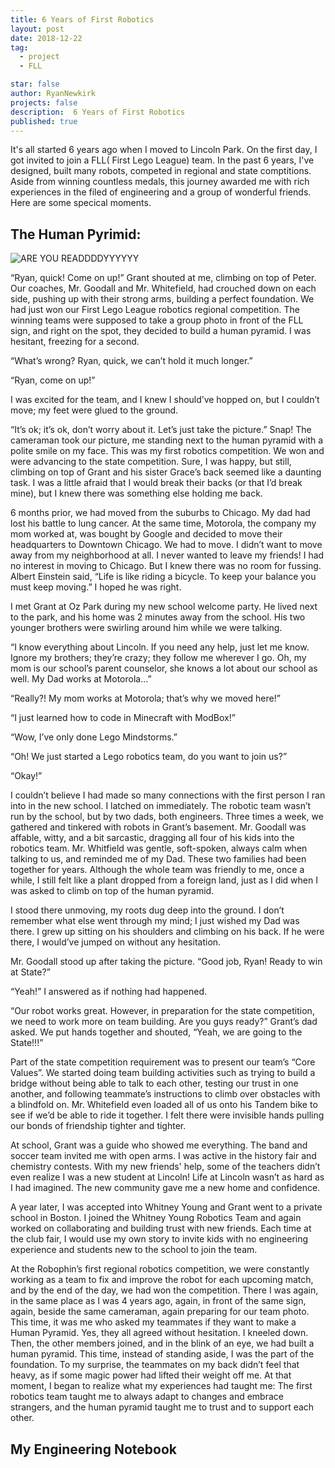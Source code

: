 ```yaml
---
title: 6 Years of First Robotics
layout: post
date: 2018-12-22
tag:
  - project
  - FLL

star: false
author: RyanNewkirk
projects: false
description:  6 Years of First Robotics
published: true
---
```

<span class="drop-cap">I</span>t's all started 6 years ago when I moved to Lincoln Park. On the first day, I got invited to join a FLL( First Lego League) team. In the past 6 years, I've designed, built many robots, competed in regional and state comptitions. Aside from winning countless medals, this journey awarded me with rich experiences in the filed of engineering and a group of wonderful friends. Here are some specical moments. 



## The Human Pyrimid:

![ARE YOU READDDDYYYYYY](https://x-ry.github.io/assets/images/posts/DSC_0117.JPG)


“Ryan, quick! Come on up!” Grant shouted at me, climbing on top of Peter. Our coaches, Mr. Goodall and Mr. Whitefield, had crouched down on each side, pushing up with their strong arms, building a perfect foundation. We had just won our First Lego League robotics regional competition. The winning teams were supposed to take a group photo in front of the FLL sign, and right on the spot, they decided to build a human pyramid. I was hesitant, freezing for a second. 
  
“What’s wrong? Ryan, quick, we can’t hold it much longer.”

“Ryan, come on up!”

I was excited for the team, and I knew I should’ve hopped on, but I couldn’t move; my feet were glued to the ground.

“It’s ok; it’s ok, don’t worry about it. Let’s just take the picture.”
Snap! The cameraman took our picture, me standing next to the human pyramid with a polite smile on my face. This was my first robotics competition. We won and were advancing to the state competition. Sure, I was happy, but still, climbing on top of Grant and his sister Grace’s back seemed like a daunting task. I was a little afraid that I would break their backs (or that I’d break mine), but I knew there was something else holding me back.

6 months prior, we had moved from the suburbs to Chicago. My dad had lost his battle to lung cancer. At the same time, Motorola, the company my mom worked at, was bought by Google and decided to move their headquarters to Downtown Chicago. We had to move.
I didn’t want to move away from my neighborhood at all. I never wanted to leave my friends! I had no interest in moving to Chicago. But I knew there was no room for fussing. Albert Einstein said, “Life is like riding a bicycle. To keep your balance you must keep moving.” I hoped he was right.

I met Grant at Oz Park during my new school welcome party. He lived next to the park, and his home was 2 minutes away from the school. His two younger brothers were swirling around him while we were talking.

“I know everything about Lincoln. If you need any help, just let me know. Ignore my brothers; they’re crazy; they follow me wherever I go. Oh, my mom is our school’s parent counselor, she knows a lot about our school as well. My Dad works at Motorola…”

“Really?! My mom works at Motorola; that’s why we moved here!”

“I just learned how to code in Minecraft with ModBox!” 

“Wow, I’ve only done Lego Mindstorms.”

“Oh! We just started a Lego robotics team, do you want to join us?”

“Okay!”

I couldn’t believe I had made so many connections with the first person I ran into in the new school. I latched on immediately.
The robotic team wasn’t run by the school, but by two dads, both engineers. Three times a week, we gathered and tinkered with robots in Grant’s basement. Mr. Goodall was affable, witty, and a bit sarcastic, dragging all four of his kids into the robotics team. Mr. Whitfield was gentle, soft-spoken, always calm when talking to us, and reminded me of my Dad. These two families had been together for years. Although the whole team was friendly to me, once a while, I still felt like a plant dropped from a foreign land, just as I did when I was asked to climb on top of the human pyramid.

I stood there unmoving, my roots dug deep into the ground. I don’t remember what else went through my mind; I just wished my Dad was there. I grew up sitting on his shoulders and climbing on his back. If he were there, I would’ve jumped on without any hesitation. 

Mr. Goodall stood up after taking the picture. “Good job, Ryan! Ready to win at State?”

“Yeah!” I answered as if nothing had happened. 

“Our robot works great. However, in preparation for the state competition, we need to work more on team building. Are you guys ready?” Grant’s dad asked. We put hands together and shouted, “Yeah, we are going to the State!!!” 


Part of the state competition requirement was to present our team’s “Core Values”. We started doing team building activities such as trying to build a bridge without being able to talk to each other, testing our trust in one another, and following teammate’s instructions to climb over obstacles with a blindfold on. Mr. Whitefield even loaded all of us onto his Tandem bike to see if we’d be able to ride it together. I felt there were invisible hands pulling our bonds of friendship tighter and tighter.  

At school, Grant was a guide who showed me everything. The band and soccer team invited me with open arms. I was active in the history fair and chemistry contests. With my new friends' help, some of the teachers didn’t even realize I was a new student at Lincoln! Life at Lincoln wasn’t as hard as I had imagined. The new community gave me a new home and confidence.

A year later, I was accepted into Whitney Young and Grant went to a private school in Boston. I joined the Whitney Young Robotics 
Team and again worked on collaborating and building trust with new friends. Each time at the club fair, I would use my own story to invite kids with no engineering experience and students new to the school to join the team. 

At the Robophin’s first regional robotics competition, we were constantly working as a team to fix and improve the robot for each upcoming match, and by the end of the day, we had won the competition. There I was again, in the same place as I was 4 years ago, again, in front of the same sign, again, beside the same cameraman, again preparing for our team photo. This time, it was me who asked my teammates if they want to make a Human Pyramid. Yes, they all agreed without hesitation. I kneeled down. Then, the other members joined, and in the blink of an eye, we had built a human pyramid. This time, instead of standing aside, I was the part of the foundation. To my surprise, the teammates on my back didn’t feel that heavy, as if some magic power had lifted their weight off me. At that moment, I began to realize what my experiences had taught me: The first robotics team taught me to always adapt to changes and embrace strangers, and the human pyramid taught me to trust and to support each other. 

## My Engineering Notebook


